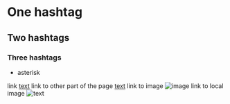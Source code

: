 # One hashtag
## Two hashtags
### Three hashtags
* asterisk

link [text](website.url)
link to other part of the page [text](#two-hashtags)
link to image ![image](website.url)
link to local image ![text](images/picture.png)
